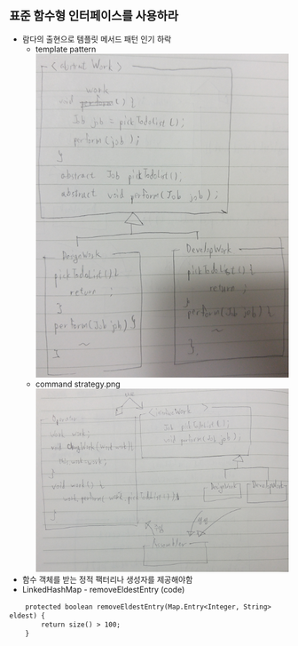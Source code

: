 ## 표준 함수형 인터페이스를 사용하라
* 람다의 출현으로 템플릿 메서드 패턴 인기 하락
  - template pattern
  ![](template.png)
  - command strategy.png
  ![](command_strategy.png)
* 함수 객체를 받는 정적 팩터리나 생성자를 제공해야함
* LinkedHashMap - removeEldestEntry (code)
```
    protected boolean removeEldestEntry(Map.Entry<Integer, String> eldest) {
        return size() > 100;
    }
```



